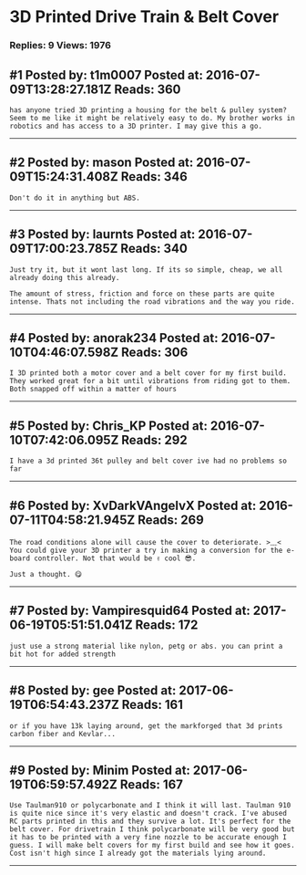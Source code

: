 # 3D Printed Drive Train &amp; Belt Cover

### Replies: 9 Views: 1976

## \#1 Posted by: t1m0007 Posted at: 2016-07-09T13:28:27.181Z Reads: 360

```
has anyone tried 3D printing a housing for the belt & pulley system? Seem to me like it might be relatively easy to do. My brother works in robotics and has access to a 3D printer. I may give this a go.
```

---
## \#2 Posted by: mason Posted at: 2016-07-09T15:24:31.408Z Reads: 346

```
Don't do it in anything but ABS.
```

---
## \#3 Posted by: laurnts Posted at: 2016-07-09T17:00:23.785Z Reads: 340

```
Just try it, but it wont last long. If its so simple, cheap, we all already doing this already.

The amount of stress, friction and force on these parts are quite intense. Thats not including the road vibrations and the way you ride.
```

---
## \#4 Posted by: anorak234 Posted at: 2016-07-10T04:46:07.598Z Reads: 306

```
I 3D printed both a motor cover and a belt cover for my first build. They worked great for a bit until vibrations from riding got to them. Both snapped off within a matter of hours
```

---
## \#5 Posted by: Chris_KP Posted at: 2016-07-10T07:42:06.095Z Reads: 292

```
I have a 3d printed 36t pulley and belt cover ive had no problems so far
```

---
## \#6 Posted by: XvDarkVAngelvX Posted at: 2016-07-11T04:58:21.945Z Reads: 269

```
The road conditions alone will cause the cover to deteriorate. >﹏<  You could give your 3D printer a try in making a conversion for the e-board controller. Not that would be ✌ cool 😎.

Just a thought. 😋
```

---
## \#7 Posted by: Vampiresquid64 Posted at: 2017-06-19T05:51:51.041Z Reads: 172

```
just use a strong material like nylon, petg or abs. you can print a bit hot for added strength
```

---
## \#8 Posted by: gee Posted at: 2017-06-19T06:54:43.237Z Reads: 161

```
or if you have 13k laying around, get the markforged that 3d prints carbon fiber and Kevlar...
```

---
## \#9 Posted by: Minim Posted at: 2017-06-19T06:59:57.492Z Reads: 167

```
Use Taulman910 or polycarbonate and I think it will last. Taulman 910 is quite nice since it's very elastic and doesn't crack. I've abused RC parts printed in this and they survive a lot. It's perfect for the belt cover. For drivetrain I think polycarbonate will be very good but it has to be printed with a very fine nozzle to be accurate enough I guess. I will make belt covers for my first build and see how it goes. Cost isn't high since I already got the materials lying around.
```

---
